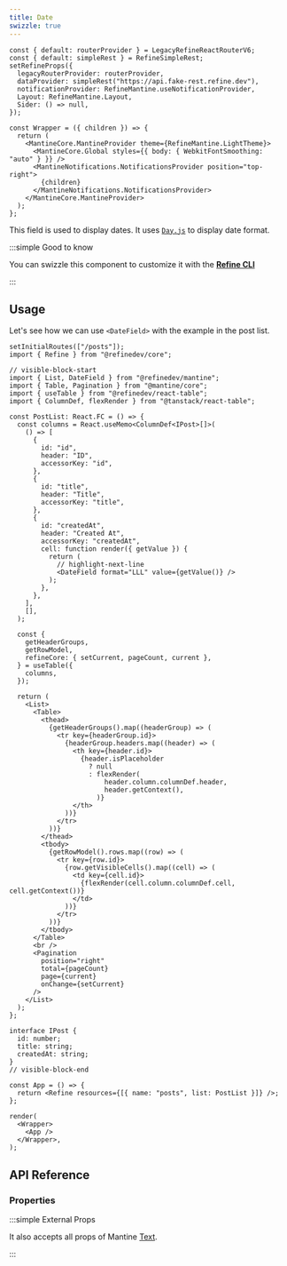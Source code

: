 ```yaml
---
title: Date
swizzle: true
---
```


```tsx live shared
const { default: routerProvider } = LegacyRefineReactRouterV6;
const { default: simpleRest } = RefineSimpleRest;
setRefineProps({
  legacyRouterProvider: routerProvider,
  dataProvider: simpleRest("https://api.fake-rest.refine.dev"),
  notificationProvider: RefineMantine.useNotificationProvider,
  Layout: RefineMantine.Layout,
  Sider: () => null,
});

const Wrapper = ({ children }) => {
  return (
    <MantineCore.MantineProvider theme={RefineMantine.LightTheme}>
      <MantineCore.Global styles={{ body: { WebkitFontSmoothing: "auto" } }} />
      <MantineNotifications.NotificationsProvider position="top-right">
        {children}
      </MantineNotifications.NotificationsProvider>
    </MantineCore.MantineProvider>
  );
};
```

This field is used to display dates. It uses [`Day.js`](https://day.js.org/docs/en/display/format) to display date format.

:::simple Good to know

You can swizzle this component to customize it with the [**Refine CLI**](/docs/packages/list-of-packages)

:::

## Usage

Let's see how we can use `<DateField>` with the example in the post list.

```tsx live url=http://localhost:3000 previewHeight=420px hideCode
setInitialRoutes(["/posts"]);
import { Refine } from "@refinedev/core";

// visible-block-start
import { List, DateField } from "@refinedev/mantine";
import { Table, Pagination } from "@mantine/core";
import { useTable } from "@refinedev/react-table";
import { ColumnDef, flexRender } from "@tanstack/react-table";

const PostList: React.FC = () => {
  const columns = React.useMemo<ColumnDef<IPost>[]>(
    () => [
      {
        id: "id",
        header: "ID",
        accessorKey: "id",
      },
      {
        id: "title",
        header: "Title",
        accessorKey: "title",
      },
      {
        id: "createdAt",
        header: "Created At",
        accessorKey: "createdAt",
        cell: function render({ getValue }) {
          return (
            // highlight-next-line
            <DateField format="LLL" value={getValue()} />
          );
        },
      },
    ],
    [],
  );

  const {
    getHeaderGroups,
    getRowModel,
    refineCore: { setCurrent, pageCount, current },
  } = useTable({
    columns,
  });

  return (
    <List>
      <Table>
        <thead>
          {getHeaderGroups().map((headerGroup) => (
            <tr key={headerGroup.id}>
              {headerGroup.headers.map((header) => (
                <th key={header.id}>
                  {header.isPlaceholder
                    ? null
                    : flexRender(
                        header.column.columnDef.header,
                        header.getContext(),
                      )}
                </th>
              ))}
            </tr>
          ))}
        </thead>
        <tbody>
          {getRowModel().rows.map((row) => (
            <tr key={row.id}>
              {row.getVisibleCells().map((cell) => (
                <td key={cell.id}>
                  {flexRender(cell.column.columnDef.cell, cell.getContext())}
                </td>
              ))}
            </tr>
          ))}
        </tbody>
      </Table>
      <br />
      <Pagination
        position="right"
        total={pageCount}
        page={current}
        onChange={setCurrent}
      />
    </List>
  );
};

interface IPost {
  id: number;
  title: string;
  createdAt: string;
}
// visible-block-end

const App = () => {
  return <Refine resources={[{ name: "posts", list: PostList }]} />;
};

render(
  <Wrapper>
    <App />
  </Wrapper>,
);
```

## API Reference

### Properties

<PropsTable module="@refinedev/mantine/DateField" format-default="`L`" />

:::simple External Props

It also accepts all props of Mantine [Text](https://mantine.dev/core/text/?t=props).

:::
